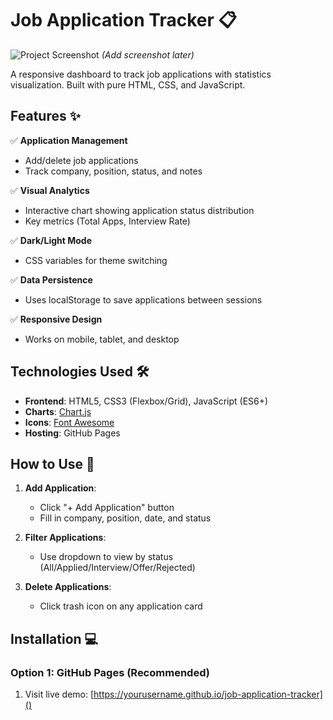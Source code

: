 # Job Application Tracker 📋

![Project Screenshot](/screenshot1.jpg,screenshot2.jpg) *(Add screenshot later)*

A responsive dashboard to track job applications with statistics visualization. Built with pure HTML, CSS, and JavaScript.

## Features ✨

✅ **Application Management**  
- Add/delete job applications  
- Track company, position, status, and notes  

✅ **Visual Analytics**  
- Interactive chart showing application status distribution  
- Key metrics (Total Apps, Interview Rate)  

✅ **Dark/Light Mode**  
- CSS variables for theme switching  

✅ **Data Persistence**  
- Uses localStorage to save applications between sessions  

✅ **Responsive Design**  
- Works on mobile, tablet, and desktop  

## Technologies Used 🛠️

- **Frontend**: HTML5, CSS3 (Flexbox/Grid), JavaScript (ES6+)  
- **Charts**: [Chart.js](https://www.chartjs.org/)  
- **Icons**: [Font Awesome](https://fontawesome.com/)  
- **Hosting**: GitHub Pages  

## How to Use 🚀

1. **Add Application**:  
   - Click "+ Add Application" button  
   - Fill in company, position, date, and status  

2. **Filter Applications**:  
   - Use dropdown to view by status (All/Applied/Interview/Offer/Rejected)  

3. **Delete Applications**:  
   - Click trash icon on any application card  

## Installation 💻

### Option 1: GitHub Pages (Recommended)
1. Visit live demo: [https://yourusername.github.io/job-application-tracker]()


